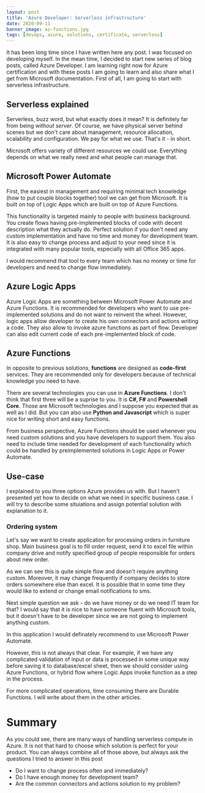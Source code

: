 ```yaml
---
layout: post
title: 'Azure Developer: Serverless infrastructure'
date: 2020-09-11
banner_image: az-functions.jpg
tags: [devops, azure, solutions, certificate, serverless]
---
```


It has been long time since I have written here any post. I was focused on developing myself. In the mean time, I decided to start new series of blog posts,
called Azure Developer. I am learning right now for Azure certification and with these posts I am going to learn and also share what I get from Microsoft documentation.
First of all, I am going to start with serverless infrastructure.
<!--more-->

## Serverless explained

Serverless, buzz word, but what exactly does it mean? It is definitely far from being _without server_. Of course, we have physical server behind scenes but we don't care about management, resource allocation, scalability and configuration. We pay for what we use. That's it - in short.

Microsoft offers variety of different resources we could use. Everything depends on what we really need and what people can manage that.

## Microsoft Power Automate

First, the easiest in management and requiring minimal tech knowledge (how to put couple blocks together) tool we can get from Microsoft. It is built on top of Logic Apps which are built on top of Azure Functions.

This functionality is targeted mainly to people with business background. You create flows having pre-implemented blocks of code with decent description what they actually do. Perfect solution if you don't need any custom implementation and have no time and money for development team. It is also easy to change process and adjust to your need since it is integrated with many popular tools, especially with all Office 365 apps.

I would recommend that tool to every team which has no money or time for developers and need to change flow immediately.

## Azure Logic Apps

Azure Logic Apps are something between Microsoft Power Automate and Azure Functions. It is recommended for developers who want to use pre-implemented solutions and do not want to reinvent the wheel. However, logic apps allow developer to create his own connectors and actions writing a code. They also allow to invoke azure functions as part of flow. Developer can also edit current code of each pre-implemented block of code.

## Azure Functions

In opposite to previous solutions, **functions** are designed as **code-first** services. They are recommended only for developers because of technical knowledge you need to have.

There are several technologies you can use in **Azure Functions**. I don't think that first three will be a suprise to you. It is **C#, F#** and **Powershell Core**. Those are Microsoft technologies and I suppose you expected that as well as I did. But you can also use **Python and Javascript** which is super nice for writing short and easy functions.

From business perspective, Azure Functions should be used whenever you need custom solutions and you have developers to support them. You also need to include time needed for development of each functionality which could be handled by preimplemented solutions in Logic Apps or Power Automate.

## Use-case

I explained to you three options Azure provides us with. But I haven't presented yet how to decide on what we need in specific business case. I will try to describe some situiations and assign potential solution with explanation to it.

### Ordering system

Let's say we want to create application for processing orders in furniture shop. Main business goal is to fill order request, send it to excel file within company drive and notify specified group of people responsible for orders about new order.

As we can see this is quite simple flow and doesn't require anything custom. Moreover, it may change frequently if company decides to store orders somewhere else than excel. It is possible that in some time they would like to extend or change email notifications to sms.

Next simple question we ask - do we have money or do we need IT team for that? I would say that it is nice to have someone fluent with Microsoft tools, but it doesn't have to be developer since we are not going to implement anything custom.

In this application I would definately recommend to use Microsoft Power Automate. 

However, this is not always that clear. For example, if we have any complicated validation of input or data is processed in some unique way before saving it to database/excel sheet, then we should consider using Azure Functions, or hybrid flow where Logic Apps invoke function as a step in the process.

For more complicated operations, time consuming there are Durable Functions. I will write about them in the other articles. 


# Summary

As you could see, there are many ways of handling serverless compute in Azure. It is not that hard to choose which solution is perfect for your product. You can always combine all of those above, but always ask the questions I tried to answer in this post

* Do I want to change process often and immediately?
* Do I have enough money for development team?
* Are the common connectors and actions solution to my problem?
